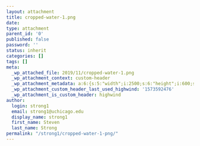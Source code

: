 ```yaml
---
layout: attachment
title: cropped-water-1.png
date: 
type: attachment
parent_id: '0'
published: false
password: ''
status: inherit
categories: []
tags: []
meta:
  _wp_attached_file: 2019/11/cropped-water-1.png
  _wp_attachment_context: custom-header
  _wp_attachment_metadata: a:6:{s:5:"width";i:2500;s:6:"height";i:600;s:4:"file";s:27:"2019/11/cropped-water-1.png";s:5:"sizes";a:4:{s:9:"thumbnail";a:4:{s:4:"file";s:27:"cropped-water-1-150x150.png";s:5:"width";i:150;s:6:"height";i:150;s:9:"mime-type";s:9:"image/png";}s:6:"medium";a:4:{s:4:"file";s:26:"cropped-water-1-300x72.png";s:5:"width";i:300;s:6:"height";i:72;s:9:"mime-type";s:9:"image/png";}s:12:"medium_large";a:4:{s:4:"file";s:27:"cropped-water-1-768x184.png";s:5:"width";i:768;s:6:"height";i:184;s:9:"mime-type";s:9:"image/png";}s:5:"large";a:4:{s:4:"file";s:28:"cropped-water-1-1024x246.png";s:5:"width";i:1024;s:6:"height";i:246;s:9:"mime-type";s:9:"image/png";}}s:10:"image_meta";a:12:{s:8:"aperture";s:1:"0";s:6:"credit";s:0:"";s:6:"camera";s:0:"";s:7:"caption";s:0:"";s:17:"created_timestamp";s:1:"0";s:9:"copyright";s:0:"";s:12:"focal_length";s:1:"0";s:3:"iso";s:1:"0";s:13:"shutter_speed";s:1:"0";s:5:"title";s:0:"";s:11:"orientation";s:1:"0";s:8:"keywords";a:0:{}}s:17:"attachment_parent";i:55;}
  _wp_attachment_custom_header_last_used_highwind: '1573592476'
  _wp_attachment_is_custom_header: highwind
author:
  login: strong1
  email: strong1@uchicago.edu
  display_name: strong1
  first_name: Steven
  last_name: Strong
permalink: "/strong1/cropped-water-1-png/"
---
```

